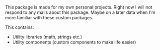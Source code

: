 This package is made for my own personal projects. Right now I will not respond to any mails about this package. Maybe on a later data when I'm more familiar with these custom packages.

This contains:
- Utility libraries (math, strings etc.)
- Utility components (custom components to make life easier)